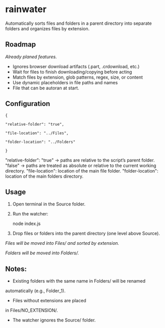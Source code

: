 # rainwater
Automatically sorts files and folders in a parent directory into separate folders and organizes files by extension.

## Roadmap
*Already planed features.*
-   Ignores browser download artifacts (.part, .crdownload, etc.)
-   Wait for files to finish downloading/copying before acting
-   Match files by extension, glob patterns, regex, size, or content
-   Use dynamic placeholders in file paths and names
-   File that can be autoran at start.


## Configuration

    {
    
    "relative-folder": "true",
    
    "file-location": "../Files",
    
    "folder-location": "../Folders"
    
    }

"relative-folder": "true" → paths are relative to the script’s parent folder.
"false" → paths are treated as absolute or relative to the current working directory.
"file-location": location of the main file folder.
"folder-location": location of the main folders directory.

## Usage

1. Open terminal in the Source folder.
2. Run the watcher:
		

    node index.js

3. Drop files or folders into the parent directory (one level above Source).
   

*Files will be moved into Files/ and sorted by extension.*

*Folders will be moved into Folders/.*

## Notes:


- Existing folders with the same name in Folders/ will be renamed

automatically (e.g., Folder_1).

- Files without extensions are placed

in Files/NO_EXTENSION/.

- The watcher ignores the Source/ folder.
